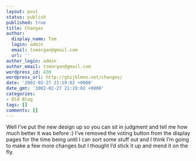 ```yaml
---
layout: post
status: publish
published: true
title: Changes
author:
  display_name: Tom
  login: admin
  email: tsmorgan@gmail.com
  url: ''
author_login: admin
author_email: tsmorgan@gmail.com
wordpress_id: 430
wordpress_url: http://ghijklmno.net/changes/
date: '2002-02-27 21:19:02 +0000'
date_gmt: '2002-02-27 21:19:02 +0000'
categories:
- Old Blog
tags: []
comments: []
---
```

<!-- more -->

<p>Well I&#8217;ve put the new design up so you can sit in judgment and tell me how much better it was before :) I&#8217;ve removed the voting button from the display pages for the time being until I can sort some stuff out and I think I&#8217;m going to make a few more changes but I thought I&#8217;d stick it up and mend it on the fly.</p>

